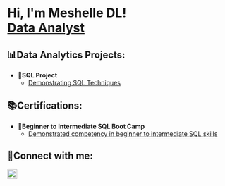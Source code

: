 <h1>Hi, I'm Meshelle DL! <br/><a 
href="https://www.linkedin.com/in/mdayslewis/">Data Analyst</a>
</h1>

<h2>📊Data Analytics Projects:</h2>

- <b>💾SQL Project</b>
  - [Demonstrating SQL Techniques](https://github.com/mdlewis08/SQL_Techniques)

<h2>📚Certifications:</h2>

- <b>📜Beginner to Intermediate SQL Boot Camp</b>
  - [Demonstrated competency in beginner to intermediate SQL skills](www.linkedin.com/in/mdayslewis)


<h2>📱Connect with me:</h2>
<a href="https://www.linkedin.com/in/mdayslewis/" target="_blank">
  <img align="left" alt=Meshelle DL ! LinkedIn" width="22px" src="https://cdn.jsdelivr.net/npm/simple-icons@v3/icons/linkedin.svg" />
</a>
